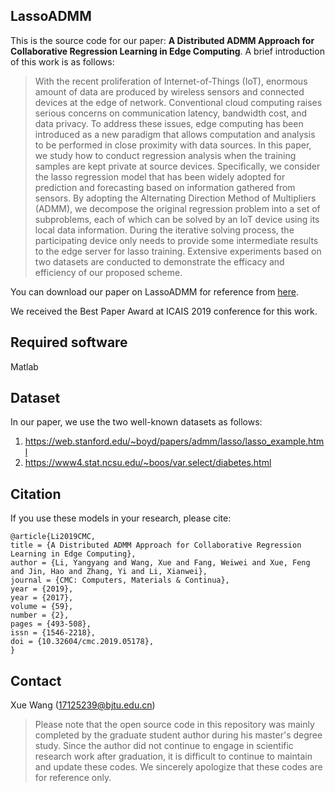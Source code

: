## LassoADMM

This is the source code for our paper: **A Distributed ADMM Approach for Collaborative Regression Learning in Edge Computing**. A brief introduction of this work is as follows:

> With the recent proliferation of Internet-of-Things (IoT), enormous amount of data are produced by wireless sensors and connected devices at the edge of network. Conventional cloud computing raises serious concerns on communication latency, bandwidth cost, and data privacy. To address these issues, edge computing has been introduced as a new paradigm that allows computation and analysis to be performed in close proximity with data sources. In this paper, we study how to conduct regression analysis when the training samples are kept private at source devices. Specifically, we consider the lasso regression model that has been widely adopted for prediction and forecasting based on information gathered from sensors. By adopting the Alternating Direction Method of Multipliers (ADMM), we decompose the original regression problem into a set of subproblems, each of which can be solved by an IoT device using its local data information. During the iterative solving process, the participating device only needs to provide some intermediate results to the edge server for lasso training. Extensive experiments based on two datasets are conducted to demonstrate the efficacy and efficiency of our proposed scheme.

You can download our paper on LassoADMM for reference from [here](http://www.techscience.com/cmc/v59n2/28084 "LassoADMM").

We received the Best Paper Award at ICAIS 2019 conference for this work.

## Required software

Matlab

## Dataset

In our paper, we use the two well-known datasets as follows:

1. https://web.stanford.edu/~boyd/papers/admm/lasso/lasso_example.html
2. https://www4.stat.ncsu.edu/~boos/var.select/diabetes.html

## Citation

If you use these models in your research, please cite:

    @article{Li2019CMC,
  	title = {A Distributed ADMM Approach for Collaborative Regression Learning in Edge Computing},
  	author = {Li, Yangyang and Wang, Xue and Fang, Weiwei and Xue, Feng and Jin, Hao and Zhang, Yi and Li, Xianwei},
  	journal = {CMC: Computers, Materials & Continua},
  	year = {2019},
  	year = {2017},
  	volume = {59},
  	number = {2},
  	pages = {493-508},
  	issn = {1546-2218},
  	doi = {10.32604/cmc.2019.05178},
    }

## Contact

Xue Wang (17125239@bjtu.edu.cn)

> Please note that the open source code in this repository was mainly completed by the graduate student author during his master's degree study. Since the author did not continue to engage in scientific research work after graduation, it is difficult to continue to maintain and update these codes. We sincerely apologize that these codes are for reference only.


